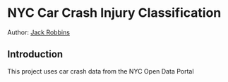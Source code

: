 # NYC Car Crash Injury Classification
Author: [Jack Robbins](https://www.github.com/jackr276)

## Introduction
This project uses car crash data from the NYC Open Data Portal 
 
